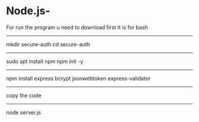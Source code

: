 # Node.js-
For run the program u need to download first
It is for bash
___________________________________________

mkdir secure-auth
cd secure-auth
___
sudo apt install npm
npm init -y
___
npm install express bcrypt jsonwebtoken express-validator
___
copy the code 
___
node server.js

